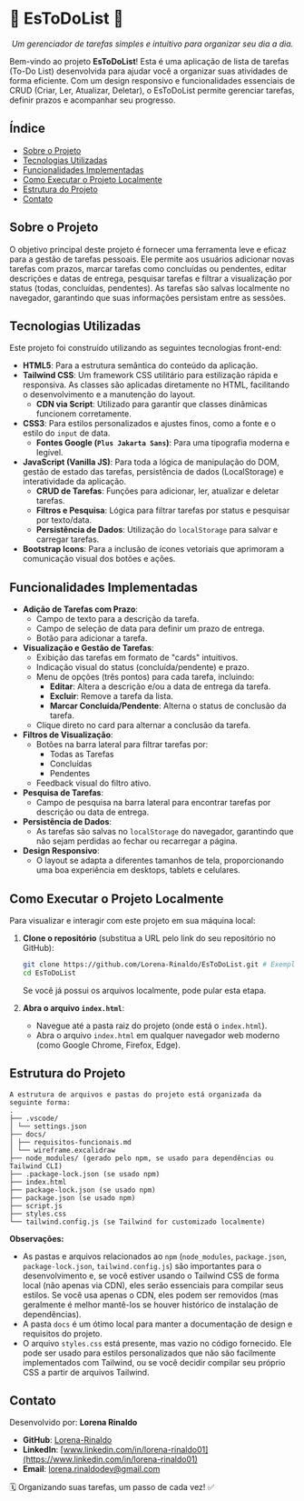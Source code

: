 # 📝 EsToDoList 📝

<p align="center">
  <em>Um gerenciador de tarefas simples e intuitivo para organizar seu dia a dia.</em>
</p>

Bem-vindo ao projeto **EsToDoList**! Esta é uma aplicação de lista de tarefas (To-Do List) desenvolvida para ajudar você a organizar suas atividades de forma eficiente. Com um design responsivo e funcionalidades essenciais de CRUD (Criar, Ler, Atualizar, Deletar), o EsToDoList permite gerenciar tarefas, definir prazos e acompanhar seu progresso.

## Índice

* [Sobre o Projeto](#sobre-o-projeto)
* [Tecnologias Utilizadas](#tecnologias-utilizadas)
* [Funcionalidades Implementadas](#funcionalidades-implementadas)
* [Como Executar o Projeto Localmente](#como-executar-o-projeto-localmente)
* [Estrutura do Projeto](#estrutura-do-projeto)
* [Contato](#contato)

## Sobre o Projeto

O objetivo principal deste projeto é fornecer uma ferramenta leve e eficaz para a gestão de tarefas pessoais. Ele permite aos usuários adicionar novas tarefas com prazos, marcar tarefas como concluídas ou pendentes, editar descrições e datas de entrega, pesquisar tarefas e filtrar a visualização por status (todas, concluídas, pendentes). As tarefas são salvas localmente no navegador, garantindo que suas informações persistam entre as sessões.

## Tecnologias Utilizadas

Este projeto foi construído utilizando as seguintes tecnologias front-end:

*   **HTML5**: Para a estrutura semântica do conteúdo da aplicação.
*   **Tailwind CSS**: Um framework CSS utilitário para estilização rápida e responsiva. As classes são aplicadas diretamente no HTML, facilitando o desenvolvimento e a manutenção do layout.
    *   **CDN via Script**: Utilizado para garantir que classes dinâmicas funcionem corretamente.
*   **CSS3**: Para estilos personalizados e ajustes finos, como a fonte e o estilo do `input` de data.
    *   **Fontes Google (`Plus Jakarta Sans`)**: Para uma tipografia moderna e legível.
*   **JavaScript (Vanilla JS)**: Para toda a lógica de manipulação do DOM, gestão de estado das tarefas, persistência de dados (LocalStorage) e interatividade da aplicação.
    *   **CRUD de Tarefas**: Funções para adicionar, ler, atualizar e deletar tarefas.
    *   **Filtros e Pesquisa**: Lógica para filtrar tarefas por status e pesquisar por texto/data.
    *   **Persistência de Dados**: Utilização do `localStorage` para salvar e carregar tarefas.
*   **Bootstrap Icons**: Para a inclusão de ícones vetoriais que aprimoram a comunicação visual dos botões e ações.

## Funcionalidades Implementadas

*   **Adição de Tarefas com Prazo**:
    *   Campo de texto para a descrição da tarefa.
    *   Campo de seleção de data para definir um prazo de entrega.
    *   Botão para adicionar a tarefa.
*   **Visualização e Gestão de Tarefas**:
    *   Exibição das tarefas em formato de "cards" intuitivos.
    *   Indicação visual do status (concluída/pendente) e prazo.
    *   Menu de opções (três pontos) para cada tarefa, incluindo:
        *   **Editar**: Altera a descrição e/ou a data de entrega da tarefa.
        *   **Excluir**: Remove a tarefa da lista.
        *   **Marcar Concluída/Pendente**: Alterna o status de conclusão da tarefa.
    *   Clique direto no card para alternar a conclusão da tarefa.
*   **Filtros de Visualização**:
    *   Botões na barra lateral para filtrar tarefas por:
        *   Todas as Tarefas
        *   Concluídas
        *   Pendentes
    *   Feedback visual do filtro ativo.
*   **Pesquisa de Tarefas**:
    *   Campo de pesquisa na barra lateral para encontrar tarefas por descrição ou data de entrega.
*   **Persistência de Dados**:
    *   As tarefas são salvas no `localStorage` do navegador, garantindo que não sejam perdidas ao fechar ou recarregar a página.
*   **Design Responsivo**:
    *   O layout se adapta a diferentes tamanhos de tela, proporcionando uma boa experiência em desktops, tablets e celulares.

## Como Executar o Projeto Localmente

Para visualizar e interagir com este projeto em sua máquina local:

1.  **Clone o repositório** (substitua a URL pelo link do seu repositório no GitHub):
    ```sh
    git clone https://github.com/Lorena-Rinaldo/EsToDoList.git # Exemplo: ajuste se o repo estiver em outro nome
    cd EsToDoList
    ```
    Se você já possui os arquivos localmente, pode pular esta etapa.

2.  **Abra o arquivo `index.html`**:
    *   Navegue até a pasta raiz do projeto (onde está o `index.html`).
    *   Abra o arquivo `index.html` em qualquer navegador web moderno (como Google Chrome, Firefox, Edge).

## Estrutura do Projeto
```text
A estrutura de arquivos e pastas do projeto está organizada da seguinte forma:
.
├── .vscode/
│ └── settings.json
├── docs/
│ ├── requisitos-funcionais.md
│ └── wireframe.excalidraw
├── node_modules/ (gerado pelo npm, se usado para dependências ou Tailwind CLI)
├── .package-lock.json (se usado npm)
├── index.html
├── package-lock.json (se usado npm)
├── package.json (se usado npm)
├── script.js
├── styles.css
└── tailwind.config.js (se Tailwind for customizado localmente)
```
**Observações:**
*   As pastas e arquivos relacionados ao `npm` (`node_modules`, `package.json`, `package-lock.json`, `tailwind.config.js`) são importantes para o desenvolvimento e, se você estiver usando o Tailwind CSS de forma local (não apenas via CDN), eles serão essenciais para compilar seus estilos. Se você usa apenas o CDN, eles podem ser removidos (mas geralmente é melhor mantê-los se houver histórico de instalação de dependências).
*   A pasta `docs` é um ótimo local para manter a documentação de design e requisitos do projeto.
*   O arquivo `styles.css` está presente, mas vazio no código fornecido. Ele pode ser usado para estilos personalizados que não são facilmente implementados com Tailwind, ou se você decidir compilar seu próprio CSS a partir de arquivos Tailwind.

## Contato
Desenvolvido por: **Lorena Rinaldo**

*   **GitHub**: [Lorena-Rinaldo](https://github.com/Lorena-Rinaldo)
*   **LinkedIn**: [www.linkedin.com/in/lorena-rinaldo01](https://www.linkedin.com/in/lorena-rinaldo01)
*   **Email**: [lorena.rinaldodev@gmail.com](lorena.rinaldodev@gmail.com)

🗓️ Organizando suas tarefas, um passo de cada vez! ✅
